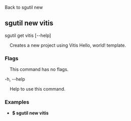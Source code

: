 Back to sgutil new


## sgutil new vitis

sgutil get vitis [--help]

  &nbsp; &nbsp; Creates a new project using Vitis Hello, world! template.



### Flags

  &nbsp; &nbsp; This command has no flags.


-h, --help 

  &nbsp; &nbsp; Help to use this command.


### Examples
* **$ sgutil new vitis**
